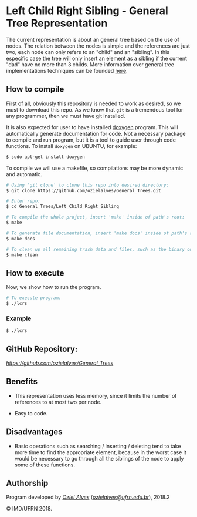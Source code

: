 # Left Child Right Sibling - General Tree Representation

The current representation is about an general tree based on the use of nodes. The relation between the nodes is simple and the references are just two, each node can only refers to an "child" and an "sibling". In this especific case the tree will only insert an element as a sibling if the current "dad" have no more than 3 childs. More information over general tree implementations techniques can be founded [here](http://www.inf.ufsc.br/~r.mello/ine5384/13-MetodosPesquisa2.pdf).

## How to compile

First of all, obviously this repository is needed to work as desired, so we must to download this repo. As we know that `git` is a tremendous tool for any programmer, then we must have git installed.

It is also expected for user to have installed [doxygen](https://en.wikipedia.org/wiki/Doxygen) program. This will automatically generate documentation for code. Not a necessary package to compile and run program, but it is a tool to guide user through code functions. To install `doxygen` on UBUNTU, for example:

```bash
$ sudo apt-get install doxygen
```
To compile we will use a makefile, so compilations may be more dynamic and automatic.
```bash
# Using 'git clone' to clone this repo into desired directory:
$ git clone https://github.com/ozielalves/General_Trees.git

# Enter repo:
$ cd General_Trees/Left_Child_Right_Sibling

# To compile the whole project, insert 'make' inside of path's root:
$ make

# To generate file documentation, insert 'make docs' inside of path's root:
$ make docs

# To clean up all remaining trash data and files, such as the binary ones, insert 'make clean':
$ make clean
```

## How to execute

Now, we show how to run the program. 
```bash
# To execute program:
$ ./lcrs
```

### Example

```bash
$ ./lcrs
```
## GitHub Repository:

*https://github.com/ozielalves/General_Trees*



## Benefits

- This representation uses less memory, since it limits the number of references to at most two per node.

- Easy to code.

## Disadvantages

- Basic operations such as searching / inserting / deleting tend to take more time to find the appropriate element, because in the worst case it would be necessary to go through all the siblings of the node to apply some of these functions.


## Authorship

Program developed by [_Oziel Alves_](https://github.com/ozielalves) (*ozielalves@ufrn.edu.br*), 2018.2

&copy; IMD/UFRN 2018.
